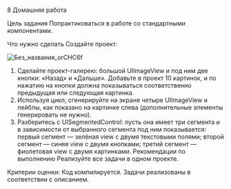 8 Домашняя работа

Цель задания
Попрактиковаться в работе со стандартными компонентами.

Что нужно сделать
Создайте проект:

![Без_названия_orCHC6f](https://user-images.githubusercontent.com/37482409/126141011-15640fb0-f0bd-45fc-aff1-c0ac47595f05.png)


1. Сделайте проект-галерею: большой UIImageView и под ним две кнопки: «Назад» и «Дальше». Добавьте в проект 10 картинок, и по нажатию на кнопки должна показываться соответственно предыдущая или следующая картинка.
2. Используя цикл, сгенерируйте на экране четыре UIImageView и лейблы, как показано на картинке слева (дополнительные элементы генерировать не нужно).
3. Разберитесь с UISegmentedControl: пусть она имеет три сегмента и в зависимости от выбранного сегмента под ним показывается:
первый сегмент — зелёная view с двумя текстовыми полями;
второй сегмент — синяя view с двумя кнопками;
третий сегмент — фиолетовая view с двумя картинками.
Рекомендации по выполнению
Реализуйте все задачи в одном проекте.

Критерии оценки:
Код компилируется.
Задачи реализованы в соответствии с описанием.
